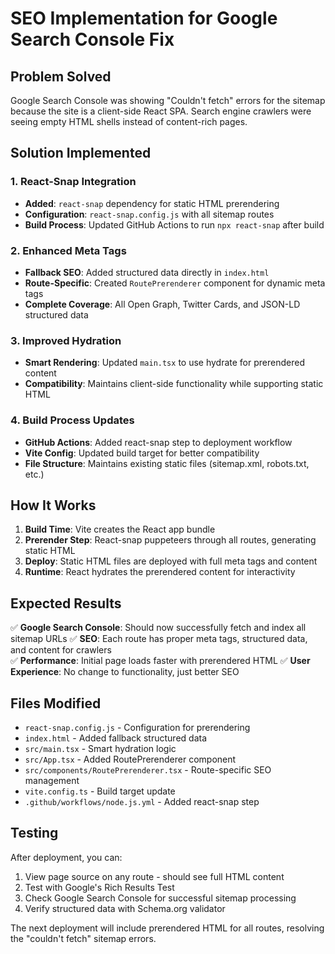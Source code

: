 # SEO Implementation for Google Search Console Fix

## Problem Solved
Google Search Console was showing "Couldn't fetch" errors for the sitemap because the site is a client-side React SPA. Search engine crawlers were seeing empty HTML shells instead of content-rich pages.

## Solution Implemented

### 1. React-Snap Integration
- **Added**: `react-snap` dependency for static HTML prerendering
- **Configuration**: `react-snap.config.js` with all sitemap routes
- **Build Process**: Updated GitHub Actions to run `npx react-snap` after build

### 2. Enhanced Meta Tags
- **Fallback SEO**: Added structured data directly in `index.html`
- **Route-Specific**: Created `RoutePrerenderer` component for dynamic meta tags
- **Complete Coverage**: All Open Graph, Twitter Cards, and JSON-LD structured data

### 3. Improved Hydration
- **Smart Rendering**: Updated `main.tsx` to use hydrate for prerendered content
- **Compatibility**: Maintains client-side functionality while supporting static HTML

### 4. Build Process Updates
- **GitHub Actions**: Added react-snap step to deployment workflow
- **Vite Config**: Updated build target for better compatibility
- **File Structure**: Maintains existing static files (sitemap.xml, robots.txt, etc.)

## How It Works

1. **Build Time**: Vite creates the React app bundle
2. **Prerender Step**: React-snap puppeteers through all routes, generating static HTML
3. **Deploy**: Static HTML files are deployed with full meta tags and content
4. **Runtime**: React hydrates the prerendered content for interactivity

## Expected Results

✅ **Google Search Console**: Should now successfully fetch and index all sitemap URLs
✅ **SEO**: Each route has proper meta tags, structured data, and content for crawlers  
✅ **Performance**: Initial page loads faster with prerendered HTML
✅ **User Experience**: No change to functionality, just better SEO

## Files Modified

- `react-snap.config.js` - Configuration for prerendering
- `index.html` - Added fallback structured data
- `src/main.tsx` - Smart hydration logic
- `src/App.tsx` - Added RoutePrerenderer component  
- `src/components/RoutePrerenderer.tsx` - Route-specific SEO management
- `vite.config.ts` - Build target update
- `.github/workflows/node.js.yml` - Added react-snap step

## Testing

After deployment, you can:

1. View page source on any route - should see full HTML content
2. Test with Google's Rich Results Test
3. Check Google Search Console for successful sitemap processing
4. Verify structured data with Schema.org validator

The next deployment will include prerendered HTML for all routes, resolving the "couldn't fetch" sitemap errors.